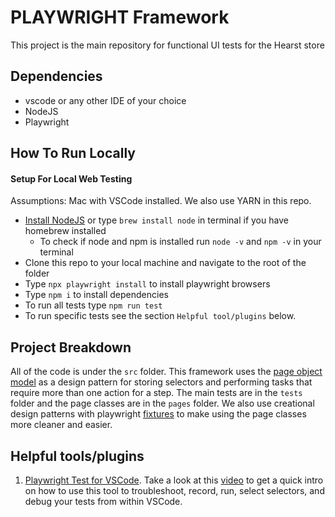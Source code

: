 # PLAYWRIGHT Framework

This project is the main repository for functional UI tests for the Hearst store

## Dependencies

- vscode or any other IDE of your choice
- NodeJS
- Playwright

## How To Run Locally

#### Setup For Local Web Testing

Assumptions: Mac with VSCode installed. We also use YARN in this repo.

- [Install NodeJS](https://nodejs.org/en/download) or type `brew install node` in terminal if you have homebrew installed
  - To check if node and npm is installed run `node -v` and
    `npm -v` in your terminal
- Clone this repo to your local machine and navigate to the root of the folder
- Type `npx playwright install` to install playwright browsers
- Type `npm i` to install dependencies
- To run all tests type `npm run test`
- To run specific tests see the section `Helpful tool/plugins` below.

## Project Breakdown

All of the code is under the `src` folder. This framework uses the [page object model](https://playwright.dev/docs/pom) as a design pattern for storing selectors and performing tasks that require more than one action for a step. The main tests are in the `tests` folder and the page classes are in the `pages` folder. We also use creational design patterns with playwright [fixtures](https://zoopla.blog/posts/2023/test-framework-migration/) to make using the page classes more cleaner and easier.

## Helpful tools/plugins

1. [Playwright Test for VSCode](https://marketplace.visualstudio.com/items?itemName=ms-playwright.playwright). Take a look at this [video](https://www.youtube.com/watch?v=ECkMUATC1aA) to get a quick intro on how to use this tool to troubleshoot, record, run, select selectors, and debug your tests from within VSCode.
